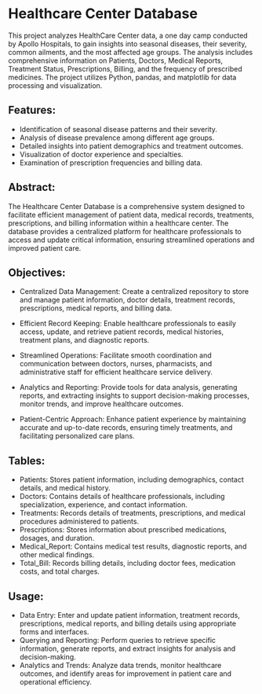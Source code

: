 # Healthcare Center Database #

This project analyzes HealthCare Center data, a one day camp conducted by Apollo Hospitals, to gain insights into seasonal diseases, their severity, common ailments, and the most affected age groups. The analysis includes comprehensive information on Patients, Doctors, Medical Reports, Treatment Status, Prescriptions, Billing, and the frequency of prescribed medicines. The project utilizes Python, pandas, and matplotlib for data processing and visualization.

## Features:
* Identification of seasonal disease patterns and their severity.
* Analysis of disease prevalence among different age groups.
* Detailed insights into patient demographics and treatment outcomes.
* Visualization of doctor experience and specialties.
* Examination of prescription frequencies and billing data.

## Abstract:
The Healthcare Center Database is a comprehensive system designed to facilitate efficient management of patient data, medical records, treatments, prescriptions, and billing information within a healthcare center. The database provides a centralized platform for healthcare professionals to access and update critical information, ensuring streamlined operations and improved patient care.

## Objectives:
* Centralized Data Management: Create a centralized repository to store and manage patient information, doctor details, treatment records, prescriptions, medical reports, and billing data.

* Efficient Record Keeping: Enable healthcare professionals to easily access, update, and retrieve patient records, medical histories, treatment plans, and diagnostic reports.

* Streamlined Operations: Facilitate smooth coordination and communication between doctors, nurses, pharmacists, and administrative staff for efficient healthcare service delivery.

* Analytics and Reporting: Provide tools for data analysis, generating reports, and extracting insights to support decision-making processes, monitor trends, and improve healthcare outcomes.

* Patient-Centric Approach: Enhance patient experience by maintaining accurate and up-to-date records, ensuring timely treatments, and facilitating personalized care plans.

## Tables:
* Patients: Stores patient information, including demographics, contact details, and medical history.
* Doctors: Contains details of healthcare professionals, including specialization, experience, and contact information.
* Treatments: Records details of treatments, prescriptions, and medical procedures administered to patients.
* Prescriptions: Stores information about prescribed medications, dosages, and duration.
* Medical_Report: Contains medical test results, diagnostic reports, and other medical findings.
* Total_Bill: Records billing details, including doctor fees, medication costs, and total charges.

## Usage:
* Data Entry: Enter and update patient information, treatment records, prescriptions, medical reports, and billing details using appropriate forms and interfaces.
* Querying and Reporting: Perform queries to retrieve specific information, generate reports, and extract insights for analysis and decision-making.
* Analytics and Trends: Analyze data trends, monitor healthcare outcomes, and identify areas for improvement in patient care and operational efficiency.
